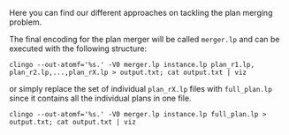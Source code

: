 Here you can find our different approaches on tackling the plan merging problem.

The final encoding for the plan merger will be called `merger.lp` and can be executed with the following structure:

`clingo --out-atomf='%s.' -V0 merger.lp instance.lp plan_r1.lp, plan_r2.lp,...,plan_rX.lp > output.txt; cat output.txt | viz`

or simply replace the set of individual `plan_rX.lp` files with `full_plan.lp` since it contains all the individual plans in one file.

`clingo --out-atomf='%s.' -V0 merger.lp instance.lp full_plan.lp > output.txt; cat output.txt | viz`
